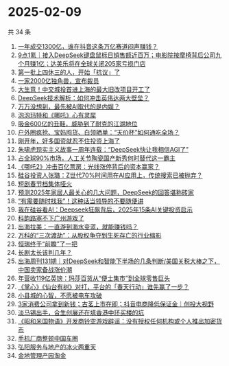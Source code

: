 # 2025-02-09

共 34 条

<!-- BEGIN 36KR -->
<!-- 最后更新时间 2025-02-09 06:19:32 +0800 -->
1. [一年成交1300亿，谁在抖音这条万亿赛道闷声赚钱？](https://36kr.com/p/3156157170277128)
1. [9点1氪｜接入DeepSeek键盘鼠标日销售额近百万；电影院按摩椅背后公司九个月赚1亿；达美乐将在全球关闭205家亏损门店](https://36kr.com/p/3156520856607497)
1. [第一批上四休三的人，开始「抗议」了](https://36kr.com/p/3157275579587080)
1. [一家2000亿独角兽，宣布裁员](https://36kr.com/p/3157341788445440)
1. [大生意！中交城投首进上海的最大旧改项目开工了](https://36kr.com/p/3157333911968512)
1. [DeepSeek技术解析：如何冲击英伟达两大壁垒？](https://36kr.com/p/3157337452953352)
1. [万万没想到，最先被AI取代的是内娱？](https://36kr.com/p/3157216035625481)
1. [泡泡玛特和《哪吒》心有灵犀](https://36kr.com/p/3156676482636289)
1. [吸金600亿的丑鞋，威胁到了耐克的江湖地位](https://36kr.com/p/3157753267624705)
1. [户外圈疯抢、宝妈囤货、白领晒单：“天价杯”如何通吃全场？](https://36kr.com/p/3157335179205379)
1. [刚开年，好多国资就忍不住投资上海了](https://36kr.com/p/3157335605271044)
1. [朱啸虎现实主义故事一周年连载：“DeepSeek快让我相信AGI了”](https://36kr.com/p/3157280980032001)
1. [占全球90%市场，人工关节陶瓷国产新秀何时替代这一霸主](https://36kr.com/p/3157219205503745)
1. [《哪吒2》冲击百亿票房：光线涨停背后的资本赢家？](https://36kr.com/p/3156573369129729)
1. [硅谷投资人张璐：Z世代70%时间用在AI应用上，传统搜索已被抛弃？](https://36kr.com/p/3157283502578434)
1. [短剧春节档集体哑火](https://36kr.com/p/3156610641582598)
1. [预测2025年家居人最关心的几大问题，DeepSeek的回答堪称砖家](https://36kr.com/p/3157346672499458)
1. [“有需要随时找我”！这种话当领导的不要随便讲](https://36kr.com/p/3149505757370885)
1. [我在硅谷看AI：Deepseek狂飙背后，2025年15条AI关键投资启示](https://36kr.com/p/3157157338340103)
1. [科韵路塞不下广州游戏了](https://36kr.com/p/3157278050065161)
1. [出海拉美：一直游到海水变蓝，就能赚钱吗？](https://36kr.com/p/3156139749513992)
1. [万科的“三次渡劫”：从股权争夺到生死存亡的行业缩影](https://36kr.com/p/3157334403439104)
1. [恒瑞终于“前瞻”了一把](https://36kr.com/p/3156505266903809)
1. [长剧太长该判几年？](https://36kr.com/p/3156671268067846)
1. [出海周刊131期｜对DeepSeek和智能下半场的几条判断/美国关税大棒之下，中国卖家备战涨价潮](https://36kr.com/p/3157712449116935)
1. [年营收119亿英镑：玛莎百货从“便士集市”到全球零售巨头](https://36kr.com/p/3157248290085385)
1. [《掌心》《仙台有树》对打，平台的「春天行动」谁先赢了一步？](https://36kr.com/p/3156619001321989)
1. [小县城的心智，不愿被电车攻破](https://36kr.com/p/3157244479150596)
1. [3家消费公司拿到新钱；古茗上市在即；抖音电商降低保证金｜创投大视野](https://36kr.com/p/3157673080298247)
1. [淡马锡出手，合生创展还在填香港中环买楼的坑](https://36kr.com/p/3157322537998850)
1. [《昭和米国物语》开发商铃空游戏辟谣：没有授权任何机构或个人推出加密货币](https://36kr.com/p/3156265237863173)
1. [手机厂商整顿中国车圈](https://36kr.com/p/3157244548717063)
1. [弘阳服务与地产的冰火两重天](https://36kr.com/p/3157317153004032)
1. [金地管理产园淘金](https://36kr.com/p/3155895599766281)
<!-- END 36KR -->